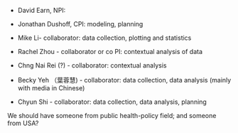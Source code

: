 
- David Earn, NPI:

- Jonathan Dushoff, CPI:  modeling, planning

- Mike Li- collaborator: data collection, plotting and statistics

- Rachel Zhou - collaborator or co PI:  contextual analysis of data

- Chng Nai Rei (?) - collaborator: contextual analysis

- Becky Yeh （葉蓉慧) - collaborator:  data collection, data analysis (mainly with media in Chinese)

- Chyun Shi - collaborator:  data collection, data analysis, planning

We should have someone from public health-policy field; and someone from USA?
